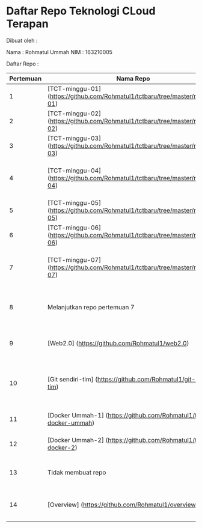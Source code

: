 # Daftar Repo Teknologi CLoud Terapan

Dibuat oleh : 	

Nama 	: Rohmatul Ummah
NIM 	: 163210005
				
Daftar Repo :

Pertemuan | Nama Repo | Tanggal | Kegunaan
--------- | --------- | ------- | --------
1 | [TCT-minggu-01] (https://github.com/Rohmatul1/tctbaru/tree/master/minggu-01) | 07 September 2018 | Mempelajari 3 layanan dalam cloud.
2 | [TCT-minggu-02] (https://github.com/Rohmatul1/tctbaru/tree/master/minggu-02) | 14 September 2018 | Cara membangun SaaS.
3 | [TCT-minggu-03] (https://github.com/Rohmatul1/tctbaru/tree/master/minggu-03) | 21 September 2018 | Architecture cloud computing.
4 | [TCT-minggu-04] (https://github.com/Rohmatul1/tctbaru/tree/master/minggu-04) | 28 September 2018 | Mempelajari contoh business process as a service.
5 | [TCT-minggu-05] (https://github.com/Rohmatul1/tctbaru/tree/master/minggu-05) | 05 Oktober 2018 | Spreadsheets berbasis javascript.
6 | [TCT-minggu-06] (https://github.com/Rohmatul1/tctbaru/tree/master/minggu-06) | 12 Oktober 2018 | Membuat endpoint dengan get.
7 | [TCT-minggu-07] (https://github.com/Rohmatul1/tctbaru/tree/master/minggu-07) | 19 Oktober 2018 | Menampilkan data dari database dengan node js.
8 | Melanjutkan repo pertemuan 7 | 09 November 2018 | Menampilkan data dari database dengan node js.
9 | [Web2.0] (https://github.com/Rohmatul1/web2.0) | 16 November 2018 | Teknologi yang digunakan di Web2.0.
10 | [Git sendiri-tim] (https://github.com/Rohmatul1/git-sendiri-tim) | 23 November 2018 | Mempelajari pengenalan git, perintah-perintah git, dan cara kerja git.
11 | [Docker Ummah-1] (https://github.com/Rohmatul1/tct-docker-ummah) | 30 November 2018 | Penggunaan Docker.
12 | [Docker Ummah-2] (https://github.com/Rohmatul1/tct-docker-2) | 07 Desember 2018 | Penggunaan docker compose.
13 | Tidak membuat repo | 14 Desember 2018 | Melengkapi dan memperbaiki repo-repo.
14 | [Overview] (https://github.com/Rohmatul1/overview-tct) | 21 Desember 2018 | Membuat daftar repo selama satu semester.